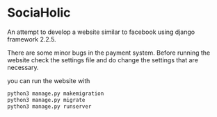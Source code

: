 # SociaHolic
An attempt to develop a website similar to facebook using django framework 2.2.5.

There are some minor bugs in the payment system.
Before running the website check the settings file and do change the settings that are necessary.

you can run the website with 
```sh
python3 manage.py makemigration
python3 manage.py migrate
python3 manage.py runserver
```
